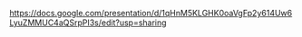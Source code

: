 https://docs.google.com/presentation/d/1qHnM5KLGHK0oaVgFp2y614Uw6LyuZMMUC4aQSrpPI3s/edit?usp=sharing
